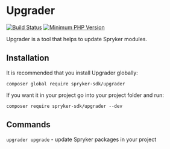 # Upgrader

[![Build Status](https://github.com/spryker-sdk/brancho/workflows/CI/badge.svg?branch=master)](https://github.com/spryker-sdk/brancho/actions?query=workflow%3ACI+branch%3Amaster)
[![Minimum PHP Version](https://img.shields.io/badge/php-%3E%3D%207.3-8892BF.svg)](https://php.net/)

Upgrader is a tool that helps to update Spryker modules.

## Installation

It is recommended that you install Upgrader globally:

`composer global require spryker-sdk/upgrader`

If you want it in your project go into your project folder and run:

`composer require spryker-sdk/upgrader --dev`

## Commands

`upgrader upgrade` - update Spryker packages in your project
